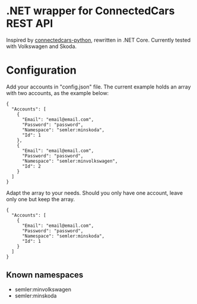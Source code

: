 # .NET wrapper for ConnectedCars REST API
Inspired by [connectedcars-python](https://github.com/niklascp/connectedcars-python), rewritten in .NET Core.
Currently tested with Volkswagen and Skoda.

# Configuration
Add your accounts in "config.json" file. The current example holds an array with two accounts, as the example below:
```
{
  "Accounts": [
    {
      "Email": "email@email.com",
      "Password": "password",
      "Namespace": "semler:minskoda",
      "Id": 1
    },
    {
      "Email": "email@email.com",
      "Password": "password",
      "Namespace": "semler:minvolkswagen",
      "Id": 2
    }
  ]
}
```
Adapt the array to your needs. Should you only have one account, leave only one but keep the array.
```
{
  "Accounts": [
    {
      "Email": "email@email.com",
      "Password": "password",
      "Namespace": "semler:minskoda",
      "Id": 1
    }
  ]
}
```
## Known namespaces
- semler:minvolkswagen
- semler:minskoda
